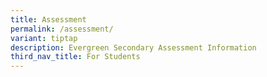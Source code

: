 ```yaml
---
title: Assessment
permalink: /assessment/
variant: tiptap
description: Evergreen Secondary Assessment Information
third_nav_title: For Students
---
```

<p></p>